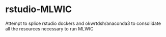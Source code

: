 # rstudio-MLWIC

Attempt to splice rstudio dockers and okwrtdsh/anaconda3 to consolidate all the resources necessary to run MLWIC
